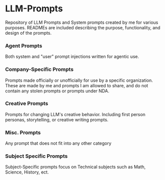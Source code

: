 # LLM-Prompts
Repository of LLM Prompts and System prompts created by me for various purposes. READMEs are included describing the purpose, functionality, and design of the prompts.

### Agent Prompts
Both system and "user" prompt injections written for agentic use.

### Company-Specific Prompts
Prompts made officially or unofficially for use by a specific organization. These are made by me and prompts I am allowed to share, and do not contain any stolen prompts or prompts under NDA.

### Creative Prompts
Prompts for changing LLM's creative behavior. Including first person personas, storytelling, or creative writing prompts.

### Misc. Prompts
Any prompt that does not fit into any other category

### Subject Specific Prompts
Subject-Specific prompts focus on Technical subjects such as Math, Science, History, ect.
